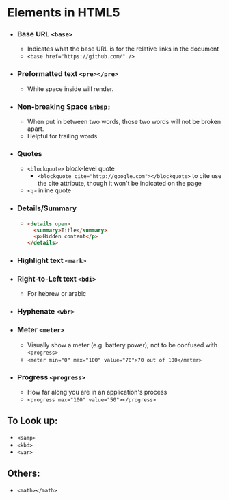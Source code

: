# Elements in HTML5

- ### Base URL `<base>`
  - Indicates what the base URL is for the relative links in the document
  - `<base href="https://github.com/" />`
    
- ### Preformatted text `<pre></pre>`
  - White space inside will render.
  
- ### Non-breaking Space `&nbsp;`
  - When put in between two words, those two words will not be broken apart.
  - Helpful for trailing words

- ### Quotes
  - `<blockquote>` block-level quote
    - `<blockquote cite="http://google.com"></blockquote>` to cite use the cite attribute, though it won't be indicated on the page 
  - `<q>` inline quote
  
- ### Details/Summary
  - ```html
    <details open>
      <summary>Title</summary>
      <p>Hidden content</p>
    </details>
    ```

- ### Highlight text `<mark>`

- ### Right-to-Left text `<bdi>`
  - For hebrew or arabic
  
- ### Hyphenate `<wbr>`

- ### Meter `<meter>`
  - Visually show a meter (e.g. battery power); not to be confused with `<progress>`
  - `<meter min="0" max="100" value="70">70 out of 100</meter>`
  
- ### Progress `<progress>`
  - How far along you are in an application's process
  - `<progress max="100" value="50"></progress>`


## To Look up:

- `<samp>`
- `<kbd>`
- `<var>`

## Others:

- `<math></math>`
